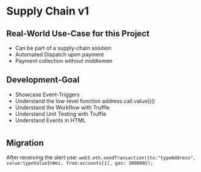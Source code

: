 # Supply Chain v1
## Real-World Use-Case for this Project
- Can be part of a supply-chain solution
- Automated Dispatch upon payment
- Payment collection without middlemen
## Development-Goal
- Showcase Event-Triggers
- Understand the low-level function address.call.value()()
- Understand the Workflow with Truffle
- Understand Unit Testing with Truffle
- Understand Events in HTML
#
#
## Migration

After receiving the alert use:
```web3.eth.sendTransaction({to:"typeAddress", value:typeValueInWei, from:accounts[1], gas: 300000});```
